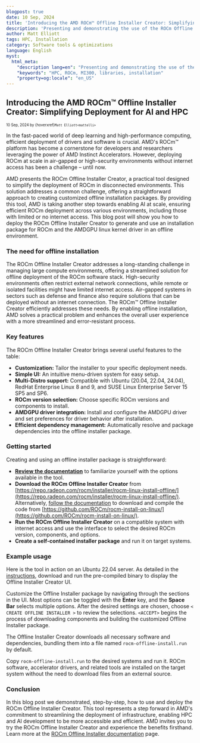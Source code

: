 ```yaml
---
blogpost: true
date: 10 Sep, 2024
title: 'Introducing the AMD ROCm™ Offline Installer Creator: Simplifying Deployment for AI and HPC'
description: 'Presenting and demonstrating the use of the ROCm Offline Installer Creator, a tool enabling simple deployment of ROCm in disconnected environments in high-security environments and air-gapped networks'
author: Matt Elliott
tags: HPC, Installation
category: Software tools & optimizations
language: English
myst:
  html_meta:
    "description lang=en": "Presenting and demonstrating the use of the ROCm Offline Installer Creator, a tool enabling simple deployment of ROCm in disconnected environments in high-security environments and air-gapped networks."
    "keywords": "HPC, ROCm, MI300, libraries, installation"
    "property=og:locale": "en_US"
---
```


## Introducing the AMD ROCm™ Offline Installer Creator: Simplifying Deployment for AI and HPC

<span style="font-size:0.7em;">10 Sep, 2024 by {hoverxref}`Matt Elliott<mattelli>` </span>

In the fast-paced world of deep learning and high-performance computing, efficient deployment of drivers and software is crucial. AMD's ROCm™ platform has become a cornerstone for developers and researchers leveraging the power of AMD Instinct Accelerators. However, deploying ROCm at scale in air-gapped or high-security environments without internet access has been a challenge – until now.

AMD presents the ROCm Offline Installer Creator, a practical tool designed to simplify the deployment of ROCm in disconnected environments. This solution addresses a common challenge, offering a straightforward approach to creating customized offline installation packages. By providing this tool, AMD is taking another step towards enabling AI at scale, ensuring efficient ROCm deployment across various environments, including those with limited or no internet access. This blog post will show you how to deploy the ROCm Offline Installer Creator to generate and use an installation package for ROCm and the AMDGPU linux kernel driver in an offline environment.

### The need for offline installation

The ROCm Offline Installer Creator addresses a long-standing challenge in managing large compute environments, offering a streamlined solution for offline deployment of the ROCm software stack. High-security environments often restrict external network connections, while remote or isolated facilities might have limited internet access. Air-gapped systems in sectors such as defense and finance also require solutions that can be deployed without an internet connection. The ROCm™ Offline Installer Creator efficiently addresses these needs. By enabling offline installation, AMD solves a practical problem and enhances the overall user experience with a more streamlined and error-resistant process.

### Key features

The ROCm Offline Installer Creator brings several useful features to the table:

* **Customization:** Tailor the installer to your specific deployment needs.  
* **Simple UI:** An intuitive menu-driven system for easy setup.  
* **Multi-Distro support:** Compatible with Ubuntu (20.04, 22.04, 24.04), RedHat Enterprise Linux 8 and 9, and SUSE Linux Enterprise Server 15 SP5 and SP6.  
* **ROCm version selection:** Choose specific ROCm versions and components to install.  
* **AMDGPU driver integration:** Install and configure the AMDGPU driver and set preferences for driver behavior after installation.  
* **Efficient dependency management:** Automatically resolve and package dependencies into the offline installer package.

### Getting started

Creating and using an offline installer package is straightforward:

* [**Review the documentation**](https://rocm.docs.amd.com/projects/install-on-linux/en/latest/install/rocm-offline-installer.html) to familiarize yourself with the options available in the tool.  
* **Download the ROCm Offline Installer Creator** from [https://repo.radeon.com/rocm/installer/rocm-linux-install-offline/](https://repo.radeon.com/rocm/installer/rocm-linux-install-offline/). Alternatively, [follow the documentation](https://rocm.docs.amd.com/projects/install-on-linux/en/docs-6.2.0/install/rocm-offline-installer.html\#building) to download and compile the code from [https://github.com/ROCm/rocm-install-on-linux/](https://github.com/ROCm/rocm-install-on-linux/).  
* **Run the ROCm Offline Installer Creator** on a compatible system with internet access and use the interface to select the desired ROCm version, components, and options.  
* **Create a self-contained installer package** and run it on target systems.

### Example usage

Here is the tool in action on an Ubuntu 22.04 server. As detailed in the [instructions](https://rocm.docs.amd.com/projects/install-on-linux/en/latest/install/rocm-offline-installer.html\#getting-started), download and run the pre-compiled binary to display the Offline Installer Creator UI.

<div id="offline-tool-1"></div>
<script>
  AsciinemaPlayer.create('../../_static/asciinema/offline-tool-1.cast', document.getElementById('offline-tool-1'));
</script>

Customize the Offline Installer package by navigating through the sections in the UI. Most options can be toggled with the **Enter** key, and the **Space Bar** selects multiple options. After the desired settings are chosen, choose `< CREATE OFFLINE INSTALLER >` to review the selections. `<ACCEPT>` begins the process of downloading components and building the customized Offline Installer package.

<div id="offline-tool-2"></div>
<script>
  AsciinemaPlayer.create('../../_static/asciinema/offline-tool-2.cast', document.getElementById('offline-tool-2'));
</script>

The Offline Installer Creator downloads all necessary software and dependencies, bundling them into a file named `rocm-offline-install.run` by default.

<div id="offline-tool-3"></div>
<script>
  AsciinemaPlayer.create('../../_static/asciinema/offline-tool-3.cast', document.getElementById('offline-tool-3'));
</script>

Copy `rocm-offline-install.run` to the desired systems and run it. ROCm software, accelerator drivers, and related tools are installed on the target system without the need to download files from an external source.

<div id="offline-install"></div>
<script>
  AsciinemaPlayer.create('../../_static/asciinema/offline-install.cast', document.getElementById('offline-install'));
</script>

### Conclusion

In this blog post we demonstrated, step-by-step, how to use and deploy the ROCm Offline Installer Creator. This tool represents a step forward in AMD's commitment to streamlining the deployment of infrastructure, enabling HPC and AI development to be more accessible and efficient. AMD invites you to try the ROCm Offline Installer Creator and experience the benefits firsthand. Learn more at the [ROCm Offline Installer documentation](https://rocm.docs.amd.com/projects/install-on-linux/en/latest/install/rocm-offline-installer.html) page.
